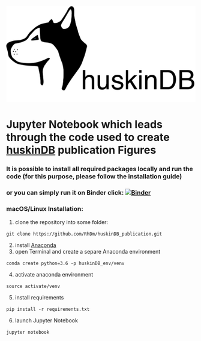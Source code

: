 <img src="https://github.com/RhDm/huskinDB_publication/blob/master/images/Logo_new_12.png" alt="drawing" width="600px"/>

# Jupyter Notebook which leads through the code used to create [huskinDB](https://huskindb.drug-design.de) publication Figures
### It is possible to install all required packages locally and run the code (for this purpose, please follow the installation guide)
### or you can simply run it on Binder click: [![Binder](https://mybinder.org/badge_logo.svg)](https://mybinder.org/v2/gh/RhDm/huskinDB_publication.git/master)

### macOS/Linux Installation:
1. clone the repository into some folder:
```
git clone https://github.com/RhDm/huskinDB_publication.git
```
2. install [Anaconda](https://docs.anaconda.com/anaconda/install/)
3. open Terminal and create a separe Anaconda environment
```
conda create python=3.6 -p huskinDB_env/venv
```
4. activate anaconda environment
```
source activate/venv
```
5. install requirements
```
pip install -r requirements.txt
```
6. launch Jupyter Notebook
```
jupyter notebook
```
